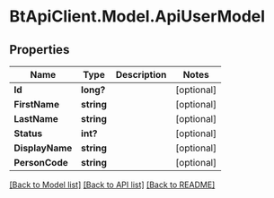 # BtApiClient.Model.ApiUserModel
## Properties

Name | Type | Description | Notes
------------ | ------------- | ------------- | -------------
**Id** | **long?** |  | [optional] 
**FirstName** | **string** |  | [optional] 
**LastName** | **string** |  | [optional] 
**Status** | **int?** |  | [optional] 
**DisplayName** | **string** |  | [optional] 
**PersonCode** | **string** |  | [optional] 

[[Back to Model list]](../README.md#documentation-for-models) [[Back to API list]](../README.md#documentation-for-api-endpoints) [[Back to README]](../README.md)

